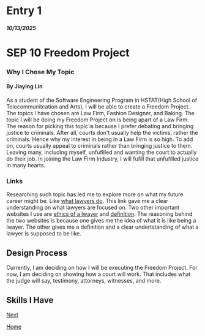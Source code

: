 # Entry 1
##### 10/13/2025

<h1>SEP 10 Freedom Project</h1>
<h3> Why I Chose My Topic</h3>
<h4> By Jiaying Lin</h4>

<p>As a student of the Software Engineering Program in HSTAT(High School of Telecommunitcation and Arts), I will be able to create a Freedom Project. The topics I have chosen are Law Firm, Fashion Designer, and Baking. The topic I will be doing my Freedom Project on is being apart of a Law Firm. The reason for picking this topic is because I prefer debating and bringing justice to criminals. After all, courts don't usually help the victims, rather the criminals. Hence why my interest in being in a Law Firm is so high. To add on, courts usually appeal to criminals rather than bringing justice to them. Leaving many, including myself, unfufilled and wanting the court to actually do their job. In joining the Law Firm Industry, I will fufill that unfufilled justice in many hearts. </p>

<h3> Links </h3>

<p> Researching such topic has led me to explore more on what my future career might be. Like <a href="https://www.nalp.org/what_do_lawyers_do">what lawyers do</a>. This link gave me a clear understanding on what lawyers are focused on. Two other important websites I use are <a href="https://www.ncbar.gov/for-lawyers/ethics/rules-of-professional-conduct/01-preamble-a-lawyers-responsibilities/?ruleSearchTerm=civil%20procedure">ethics of a lwayer</a> and <a href="https://www.britannica.com/topic/lawyer">definition</a>. The reasoning behind the two websites is because one gives me the idea of what it is like being a lwayer. The other gives me a definition and a clear undertstanding of what a lawyer is supposed to be like.</p>

<h2> Design Process</h2>

<p> Currently, I am deciding on how I will be executing the Freedom Project. For now, I am deciding on showing how a court will work. That includes what the judge will say, testimony, attorneys, witnesses, and more.</p>

<h2> Skills I Have</h2>

[Next](entry02.md)

[Home](../README.md)
